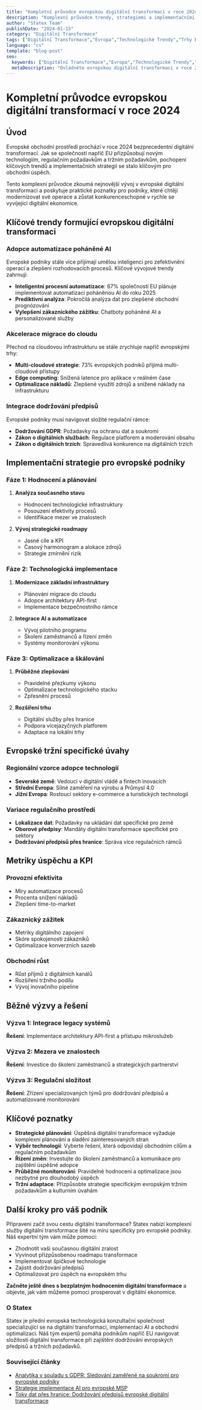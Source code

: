 ```yaml
---
title: "Kompletní průvodce evropskou digitální transformací v roce 2024"
description: "Komplexní průvodce trendy, strategiemi a implementačními přístupy evropské digitální transformace v roce 2024. Seznamte se s adopcí AI, migrací do cloudu a dodržováním předpisů napříč trhy EU."
author: "Statex Team"
publishDate: "2024-01-15"
category: "Digitální Transformace"
tags: ["Digitální Transformace","Evropa","Technologické Trendy","Trhy EU","Obchodní Inovace"]
language: "cs"
template: "blog-post"
seo:
  keywords: ["Digitální Transformace","Evropa","Technologické Trendy","Trhy EU","Obchodní Inovace","kompletní","průvodce","evropská","digitální","transformace","2024","technologie","podnikání"]
  metaDescription: "Ovládněte evropskou digitální transformaci v roce 2024 s naším kompletním průvodcem pokrývajícím adopci AI, migraci do cloudu, dodržování předpisů a implementační strategie pro podniky EU."
---
```


# Kompletní průvodce evropskou digitální transformací v roce 2024

## Úvod

Evropské obchodní prostředí prochází v roce 2024 bezprecedentní digitální transformací. Jak se společnosti napříč EU přizpůsobují novým technologiím, regulačním požadavkům a tržním požadavkům, pochopení klíčových trendů a implementačních strategií se stalo klíčovým pro obchodní úspěch.

Tento komplexní průvodce zkoumá nejnovější vývoj v evropské digitální transformaci a poskytuje praktické poznatky pro podniky, které chtějí modernizovat své operace a zůstat konkurenceschopné v rychle se vyvíjející digitální ekonomice.

## Klíčové trendy formující evropskou digitální transformaci

### Adopce automatizace poháněné AI

Evropské podniky stále více přijímají umělou inteligenci pro zefektivnění operací a zlepšení rozhodovacích procesů. Klíčové vývojové trendy zahrnují:

- **Inteligentní procesní automatizace**: 67% společností EU plánuje implementovat automatizaci poháněnou AI do roku 2025
- **Prediktivní analýza**: Pokročilá analýza dat pro zlepšené obchodní prognózování
- **Vylepšení zákaznického zážitku**: Chatboty poháněné AI a personalizované služby

### Akcelerace migrace do cloudu

Přechod na cloudovou infrastrukturu se stále zrychluje napříč evropskými trhy:

- **Multi-cloudové strategie**: 73% evropských podniků přijímá multi-cloudové přístupy
- **Edge computing**: Snížená latence pro aplikace v reálném čase
- **Optimalizace nákladů**: Zlepšené využití zdrojů a snížené náklady na infrastrukturu

### Integrace dodržování předpisů

Evropské podniky musí navigovat složité regulační rámce:

- **Dodržování GDPR**: Požadavky na ochranu dat a soukromí
- **Zákon o digitálních službách**: Regulace platforem a moderování obsahu
- **Zákon o digitálních trzích**: Spravedlivá konkurence na digitálních trzích

## Implementační strategie pro evropské podniky

### Fáze 1: Hodnocení a plánování

1. **Analýza současného stavu**
   - Hodnocení technologické infrastruktury
   - Posouzení efektivity procesů
   - Identifikace mezer ve znalostech

2. **Vývoj strategické roadmapy**
   - Jasné cíle a KPI
   - Časový harmonogram a alokace zdrojů
   - Strategie zmírnění rizik

### Fáze 2: Technologická implementace

1. **Modernizace základní infrastruktury**
   - Plánování migrace do cloudu
   - Adopce architektury API-first
   - Implementace bezpečnostního rámce

2. **Integrace AI a automatizace**
   - Vývoj pilotního programu
   - Školení zaměstnanců a řízení změn
   - Systémy monitorování výkonu

### Fáze 3: Optimalizace a škálování

1. **Průběžné zlepšování**
   - Pravidelné přezkumy výkonu
   - Optimalizace technologického stacku
   - Zpřesnění procesů

2. **Rozšíření trhu**
   - Digitální služby přes hranice
   - Podpora vícejazyčných platforem
   - Adaptace na lokální trhy

## Evropské tržní specifické úvahy

### Regionální vzorce adopce technologií

- **Severské země**: Vedoucí v digitální vládě a fintech inovacích
- **Střední Evropa**: Silné zaměření na výrobu a Průmysl 4.0
- **Jižní Evropa**: Rostoucí sektory e-commerce a turistických technologií

### Variace regulačního prostředí

- **Lokalizace dat**: Požadavky na ukládání dat specifické pro země
- **Oborové předpisy**: Mandáty digitální transformace specifické pro sektory
- **Dodržování předpisů přes hranice**: Správa více regulačních rámců

## Metriky úspěchu a KPI

### Provozní efektivita
- Míry automatizace procesů
- Procenta snížení nákladů
- Zlepšení time-to-market

### Zákaznický zážitek
- Metriky digitálního zapojení
- Skóre spokojenosti zákazníků
- Optimalizace konverzních sazeb

### Obchodní růst
- Růst příjmů z digitálních kanálů
- Rozšíření tržního podílu
- Vývoj inovačního pipeline

## Běžné výzvy a řešení

### Výzva 1: Integrace legacy systémů
**Řešení**: Implementace architektury API-first a přístupu mikroslužeb

### Výzva 2: Mezera ve znalostech
**Řešení**: Investice do školení zaměstnanců a strategických partnerství

### Výzva 3: Regulační složitost
**Řešení**: Zřízení specializovaných týmů pro dodržování předpisů a automatizované monitorování

## Klíčové poznatky

- **Strategické plánování**: Úspěšná digitální transformace vyžaduje komplexní plánování a sladění zainteresovaných stran
- **Výběr technologií**: Vyberte řešení, která odpovídají obchodním cílům a regulačním požadavkům
- **Řízení změn**: Investujte do školení zaměstnanců a komunikace pro zajištění úspěšné adopce
- **Průběžné monitorování**: Pravidelné hodnocení a optimalizace jsou nezbytné pro dlouhodobý úspěch
- **Tržní adaptace**: Přizpůsobte strategie specifickým evropským tržním požadavkům a kulturním úvahám

## Další kroky pro váš podnik

Připraveni začít svou cestu digitální transformace? Statex nabízí komplexní služby digitální transformace šité na míru specificky pro evropské podniky. Náš expertní tým vám může pomoci:

- Zhodnotit vaši současnou digitální zralost
- Vyvinout přizpůsobenou roadmapu transformace
- Implementovat špičkové technologie
- Zajistit dodržování předpisů
- Optimalizovat pro úspěch na evropském trhu

**Začněte ještě dnes s bezplatným hodnocením digitální transformace** a objevte, jak vám můžeme pomoci prosperovat v digitální ekonomice.

### O Statex

Statex je přední evropská technologická konzultační společnost specializující se na digitální transformaci, implementaci AI a obchodní optimalizaci. Náš tým expertů pomáhá podnikům napříč EU navigovat složitosti digitální transformace při zajištění dodržování evropských předpisů a tržních požadavků.

### Související články
- [Analytika v souladu s GDPR: Sledování zaměřené na soukromí pro evropské podniky](/blog/2)
- [Strategie implementace AI pro evropské MSP](/blog/8)
- [Toky dat přes hranice: Dodržování předpisů evropské digitální transformace](/blog/7) 